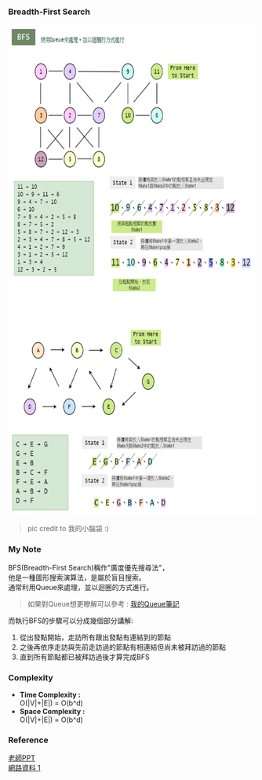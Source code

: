 ### Breadth-First Search


<img src="https://github.com/Chieh-Yin/Chiehyin/blob/master/Pictures/BFS%E6%B5%81%E7%A8%8B%E5%9C%96.png" width="900" height="1000"/></br>

> pic credit to 我的小腦袋 :)</br>


### My Note
BFS(Breadth-First Search)稱作"廣度優先搜尋法"，</br>
他是一種圖形搜索演算法，是屬於盲目搜索。</br>
通常利用Queue來處理，並以迴圈的方式進行。</br>

> 如果對Queue想更瞭解可以參考 : [我的Queue筆記](https://github.com/Chieh-Yin/Chiehyin/blob/master/ClassNote/Week%203%20-%20Stack%20%26%20Queue.md)</br>

而執行BFS的步驟可以分成幾個部分講解:</br>
1. 從出發點開始，走訪所有跟出發點有連結到的節點</br>
2. 之後再依序走訪與先前走訪過的節點有相連結但尚未被拜訪過的節點</br>
3. 直到所有節點都已被拜訪過後才算完成BFS</br>


### Complexity
* **Time Complexity :**</br>
O(|V|+|E|) = O(b^d)</br>
* **Space Complexity :**</br>
O(|V|+|E|) = O(b^d)</br>

### Reference
[老師PPT](https://docs.google.com/presentation/d/e/2PACX-1vSYJYXUXvGAeTZ5fknxj_-EPm3zxgy4ITdImrXzy63Y-iZgs8uwVNmOaZlnx9fUNzsbo8kphvMTa0c4/pub?start=false&loop=false&delayms=3000&slide=id.p)</br>
[網路資料 1](https://en.wikipedia.org/wiki/Breadth-first_search)</br>
